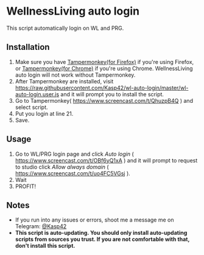 # WellnessLiving auto login

This script automatically login on WL and PRG.

## Installation

1. Make sure you have [Tampermonkey(for Firefox)](https://addons.mozilla.org/ru/firefox/addon/tampermonkey/) if you're using Firefox, or [Tampermonkey(for Chrome)](https://chrome.google.com/webstore/detail/tampermonkey/dhdgffkkebhmkfjojejmpbldmpobfkfo) if you're using Chrome. WellnessLiving auto login will not work without Tampermonkey.
2. After Tampermonkey are installed, visit https://raw.githubusercontent.com/Kasp42/wl-auto-login/master/wl-auto-login.user.js and it will prompt you to install the script.
3. Go to Tampermonkey( https://www.screencast.com/t/QhuzpB4Q ) and select script.
4. Put you login at line 21.
5. Save.

## Usage
1. Go to WL/PRG login page and click *Auto login* ( https://www.screencast.com/t/OBf6yQ1xA ) and it will prompt to request to studio click *Allow always domain* ( https://www.screencast.com/t/uo4FC5VGsj ).
2. Wait
3. PROFIT!

## Notes

* If you run into any issues or errors, shoot me a message me on Telegram: [@Kasp42](https://telegram.me/kasp42)
* **This script is auto-updating. You should only install auto-updating scripts from sources you trust. If you are not comfortable with that, don't install this script.**

